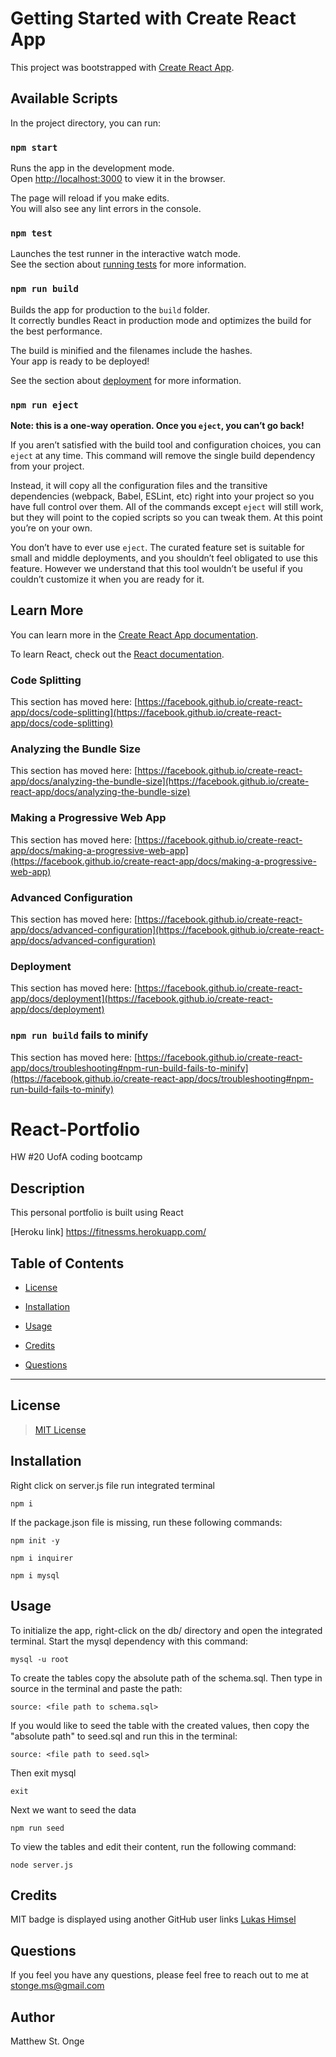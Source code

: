 # Getting Started with Create React App

This project was bootstrapped with [Create React App](https://github.com/facebook/create-react-app).

## Available Scripts

In the project directory, you can run:

### `npm start`

Runs the app in the development mode.\
Open [http://localhost:3000](http://localhost:3000) to view it in the browser.

The page will reload if you make edits.\
You will also see any lint errors in the console.

### `npm test`

Launches the test runner in the interactive watch mode.\
See the section about [running tests](https://facebook.github.io/create-react-app/docs/running-tests) for more information.

### `npm run build`

Builds the app for production to the `build` folder.\
It correctly bundles React in production mode and optimizes the build for the best performance.

The build is minified and the filenames include the hashes.\
Your app is ready to be deployed!

See the section about [deployment](https://facebook.github.io/create-react-app/docs/deployment) for more information.

### `npm run eject`

**Note: this is a one-way operation. Once you `eject`, you can’t go back!**

If you aren’t satisfied with the build tool and configuration choices, you can `eject` at any time. This command will remove the single build dependency from your project.

Instead, it will copy all the configuration files and the transitive dependencies (webpack, Babel, ESLint, etc) right into your project so you have full control over them. All of the commands except `eject` will still work, but they will point to the copied scripts so you can tweak them. At this point you’re on your own.

You don’t have to ever use `eject`. The curated feature set is suitable for small and middle deployments, and you shouldn’t feel obligated to use this feature. However we understand that this tool wouldn’t be useful if you couldn’t customize it when you are ready for it.

## Learn More

You can learn more in the [Create React App documentation](https://facebook.github.io/create-react-app/docs/getting-started).

To learn React, check out the [React documentation](https://reactjs.org/).

### Code Splitting

This section has moved here: [https://facebook.github.io/create-react-app/docs/code-splitting](https://facebook.github.io/create-react-app/docs/code-splitting)

### Analyzing the Bundle Size

This section has moved here: [https://facebook.github.io/create-react-app/docs/analyzing-the-bundle-size](https://facebook.github.io/create-react-app/docs/analyzing-the-bundle-size)

### Making a Progressive Web App

This section has moved here: [https://facebook.github.io/create-react-app/docs/making-a-progressive-web-app](https://facebook.github.io/create-react-app/docs/making-a-progressive-web-app)

### Advanced Configuration

This section has moved here: [https://facebook.github.io/create-react-app/docs/advanced-configuration](https://facebook.github.io/create-react-app/docs/advanced-configuration)

### Deployment

This section has moved here: [https://facebook.github.io/create-react-app/docs/deployment](https://facebook.github.io/create-react-app/docs/deployment)

### `npm run build` fails to minify

This section has moved here: [https://facebook.github.io/create-react-app/docs/troubleshooting#npm-run-build-fails-to-minify](https://facebook.github.io/create-react-app/docs/troubleshooting#npm-run-build-fails-to-minify)

# React-Portfolio

HW #20 UofA coding bootcamp

## Description

This personal portfolio is built using React 

[Heroku link] https://fitnessms.herokuapp.com/


## Table of Contents

* [License](#license)

* [Installation](#installation)

* [Usage](#usage)

* [Credits](#credits)

* [Questions](#questions)

---

## License
 
> [MIT License](https://github.com/git/git-scm.com/blob/main/MIT-LICENSE.txt)

## Installation

Right click on server.js file run integrated terminal 

```
npm i
```

If the package.json file is missing, run these following commands:

```
npm init -y
```
```
npm i inquirer
```
```
npm i mysql
```

## Usage

To initialize the app, right-click on the db/ directory and open the integrated terminal. Start the mysql dependency with this command:

```
mysql -u root
```

To create the tables copy the absolute path of the schema.sql. Then type in source in the terminal and paste the path:

```
source: <file path to schema.sql>
```

If you would like to seed the table with the created values, then copy the "absolute path" to seed.sql and run this in the terminal:

```
source: <file path to seed.sql>
```

Then exit mysql

```
exit
```

Next we want to seed the data

```
npm run seed
```

To view the tables and edit their content, run the following command:

```
node server.js
```


## Credits

MIT badge is displayed using another GitHub user links [Lukas Himsel](https://gist.github.com/lukas-h/2a5d00690736b4c3a7ba)

## Questions

If you feel you have any questions, please feel free to reach out to me at stonge.ms@gmail.com

## Author
Matthew St. Onge